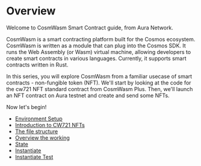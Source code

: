 # Overview
Welcome to CosmWasm Smart Contract guide, from Aura Network. 

CosmWasm is a smart contracting platform built for the Cosmos ecosystem. CosmWasm is written as a module that can plug into the Cosmos SDK. It runs the Web Assembly (or Wasm) virtual machine, allowing developers to create smart contracts in various languages. Currently, it supports smart contracts written in Rust.

In this series, you will explore CosmWasm from a familiar usecase of smart contracts - non-fungible token (NFT). We'll start by looking at the code for the cw721 NFT standard contract from CosmWasm Plus. Then, we'll launch an NFT contract on Aura testnet and create and send some NFTs.

Now let's begin!
- [Environment Setup](1.Environment.md) 
- [Introduction to CW721 NFTs](2.Intro-CW721-NFTS.md)
- [The file structure](3.Directory-Structure.md)
- [Overview the working](4.Work-Flow.md)
- [State](5.State.md)
- [Instantiate](6.Instantiate.md)
- [Instantiate Test](7.Instantiate-Test.md)